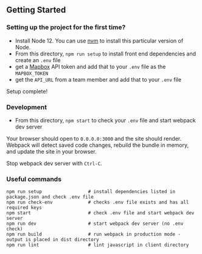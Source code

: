 ## Getting Started

### Setting up the project for the first time?

- Install Node 12. You can use [nvm](https://github.com/nvm-sh/nvm) to install this particular version of Node.
- From this directory, `npm run setup` to install front end dependencies and create an `.env` file
- get a [Mapbox](https://account.mapbox.com/auth/signin/) API token and add that to your `.env` file as the `MAPBOX_TOKEN`
- get the `API_URL` from a team member and add that to your `.env` file

Setup complete!

### Development

- From this directory, `npm start` to check your `.env` file and start webpack dev server

Your browser should open to `0.0.0.0:3000` and the site should render. Webpack will detect saved code changes, rebuild the bundle in memory, and update the site in your browser.

Stop webpack dev server with `Ctrl-C`.

### Useful commands

```
npm run setup                 # install dependencies listed in package.json and check .env file
npm run check-env             # checks .env file exists and has all required keys
npm start                     # check .env file and start webpack dev server
npm run dev                   # start webpack dev server (no .env check)
npm run build                 # run webpack in production mode - output is placed in dist directory
npm run lint                  # lint javascript in client directory
```
